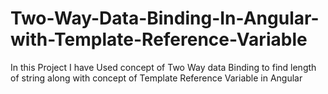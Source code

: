 # Two-Way-Data-Binding-In-Angular-with-Template-Reference-Variable
In this Project I have Used concept of Two Way data Binding to find length of string along with concept of Template Reference Variable in Angular
